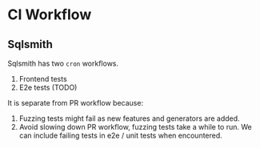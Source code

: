 # CI Workflow

## Sqlsmith

Sqlsmith has two `cron` workflows.
1. Frontend tests
2. E2e tests (TODO)
 
It is separate from PR workflow because:
1. Fuzzing tests might fail as new features and generators are added.
2. Avoid slowing down PR workflow, fuzzing tests take a while to run.
   We can include failing tests in e2e / unit tests when encountered.
